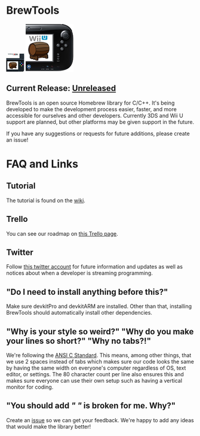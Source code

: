 # BrewTools
![3DS](https://github.com/BtheDestroyer/BrewTools/raw/master/3ds%20icon48.png) ![Wii U](https://github.com/BtheDestroyer/BrewTools/raw/master/wiiu%20icon48.png)

## Current Release: [Unreleased](https://github.com/BtheDestroyer/BrewTools/releases/)

BrewTools is an open source Homebrew library for C/C++. It's being developed to make the development process easier, faster, and more accessible for ourselves and other developers. Currently 3DS and Wii U support are planned, but other platforms may be given support in the future.

If you have any suggestions or requests for future additions, please create an issue!

# FAQ and Links

## Tutorial

The tutorial is found on the [wiki](https://github.com/BtheDestroyer/BrewTools/wiki).

## Trello

You can see our roadmap on [this Trello page](https://trello.com/b/XFag6vkG/brewtools).

## Twitter

Follow [this twitter account](https://twitter.com/BrewTools) for future information and updates as well as notices about when a developer is streaming programming.

## "Do I need to install anything before this?"

Make sure devkitPro and devkitARM are installed. Other than that, installing BrewTools should automatically install other dependencies.

## "Why is your style so weird?" "Why do you make your lines so short?" "Why no tabs?!"

We're following the [ANSI C Standard](en.wikipedia.org/wiki/ANSI_C). This means, among other things, that we use 2 spaces instead of tabs which makes sure our code looks the same by having the same width on everyone's computer regardless of OS, text editor, or settings. The 80 character count per line also ensures this and makes sure everyone can use their own setup such as having a vertical monitor for coding.

## "You should add _____" "_____ is broken for me. Why?"

Create an [issue](https://github.com/bthedestroyer/BrewTools/issues) so we can get your feedback. We're happy to add any ideas that would make the library better!
